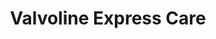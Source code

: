 ---
title: "Valvoline Express Care"
url: /southern-pines/valvoline-express-care/
shop: Autowerkstatt
---